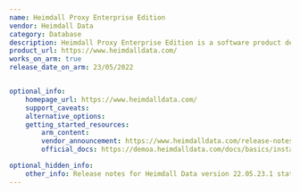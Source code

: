 ```yaml
---
name: Heimdall Proxy Enterprise Edition
vendor: Heimdall Data
category: Database
description: Heimdall Proxy Enterprise Edition is a software product designed to improve the performance, scalability, and security of database connections within an enterprise environment.
product_url: https://www.heimdalldata.com/
works_on_arm: true
release_date_on_arm: 23/05/2022


optional_info:
    homepage_url: https://www.heimdalldata.com/
    support_caveats:
    alternative_options:
    getting_started_resources:
        arm_content:
        vendor_announcement: https://www.heimdalldata.com/release-notes
        official_docs: https://demoa.heimdalldata.com/docs/basics/install.html

optional_hidden_info:
    other_info: Release notes for Heimdall Data version 22.05.23.1 state that "Add Graviton3 instances to AWS Marketplace offering". Kindly find it [here](https://www.heimdalldata.com/release-notes).
---
```

